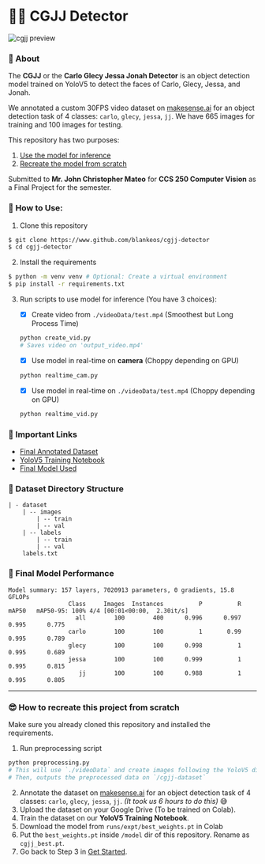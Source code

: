 # 🕵️‍♀️ CGJJ Detector

![cgjj preview](/docs/cgjj-preview.gif)

### 🤔 About

The **CGJJ** or the **Carlo Glecy Jessa Jonah Detector** is an object detection model trained on YoloV5 to detect the faces of Carlo, Glecy, Jessa, and Jonah.

We annotated a custom 30FPS video dataset on [makesense.ai](https://makesense.ai/) for an object detection task of 4 classes: `carlo`, `glecy`, `jessa`, `jj`. We have 665 images for training and 100 images for testing.

This repository has two purposes:

1. [Use the model for inference](#🚀-get-started)
2. [Recreate the model from scratch](#😎-how-to-recreate-this-app-from-scratch)

Submitted to **Mr. John Christopher Mateo** for **CCS 250 Computer Vision** as a Final Project for the semester.

### 🚀 How to Use:

1. Clone this repository

```sh
$ git clone https://www.github.com/blankeos/cgjj-detector
$ cd cgjj-detector
```

2. Install the requirements

```sh
$ python -m venv venv # Optional: Create a virtual environment
$ pip install -r requirements.txt
```

3. Run scripts to use model for inference (You have 3 choices):

   - [x] Create video from `./videoData/test.mp4` (Smoothest but Long Process Time)

   ```sh
   python create_vid.py
   # Saves video on 'output_video.mp4'
   ```

   - [x] Use model in real-time on **camera** (Choppy depending on GPU)

   ```sh
   python realtime_cam.py
   ```

   - [x] Use model in real-time on `./videoData/test.mp4` (Choppy depending on GPU)

   ```sh
   python realtime_vid.py
   ```

### 📝 Important Links

- [Final Annotated Dataset](https://carlo.vercel.app/)
- [YoloV5 Training Notebook](https://carlo.vercel.app/)
- [Final Model Used](https://carlo.vercel.app/)

### 📁 Dataset Directory Structure

```
| - dataset
    | -- images
        | -- train
        | -- val
    | -- labels
        | -- train
        | -- val
    labels.txt
```

### 🧠 Final Model Performance

```
Model summary: 157 layers, 7020913 parameters, 0 gradients, 15.8 GFLOPs
                 Class     Images  Instances          P          R      mAP50   mAP50-95: 100% 4/4 [00:01<00:00,  2.30it/s]
                   all        100        400      0.996      0.997      0.995      0.775
                 carlo        100        100          1       0.99      0.995      0.789
                 glecy        100        100      0.998          1      0.995      0.689
                 jessa        100        100      0.999          1      0.995      0.815
                    jj        100        100      0.988          1      0.995      0.805
```

---

### 😎 How to recreate this project from scratch

Make sure you already cloned this repository and installed the requirements.

1. Run preprocessing script

```sh
python preprocessing.py
# This will use `./videoData` and create images following the YoloV5 directory structure
# Then, outputs the preprocessed data on `/cgjj-dataset`
```

2. Annotate the dataset on [makesense.ai](https://makesense.ai/) for an object detection task of 4 classes: `carlo`, `glecy`, `jessa`, `jj`. _(It took us 6 hours to do this)_ 😅
3. Upload the dataset on your Google Drive (To be trained on Colab).
4. Train the dataset on our **YoloV5 Training Notebook**.
5. Download the model from `runs/expt/best_weights.pt` in Colab
6. Put the `best_weights.pt` inside `/model` dir of this repository. Rename as `cgjj_best.pt`.
7. Go back to Step 3 in [Get Started](#🚀-get-started).
